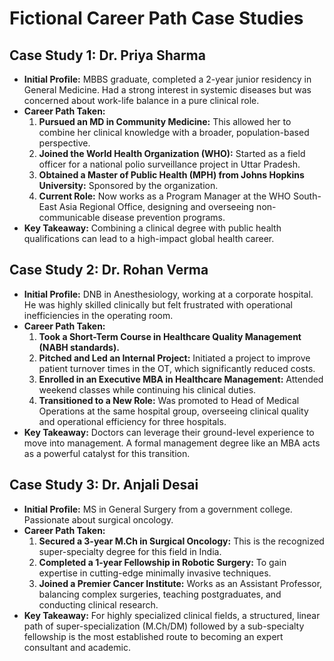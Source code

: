 # Fictional Career Path Case Studies

## Case Study 1: Dr. Priya Sharma
- **Initial Profile:** MBBS graduate, completed a 2-year junior residency in General Medicine. Had a strong interest in systemic diseases but was concerned about work-life balance in a pure clinical role.
- **Career Path Taken:**
  1. **Pursued an MD in Community Medicine:** This allowed her to combine her clinical knowledge with a broader, population-based perspective.
  2. **Joined the World Health Organization (WHO):** Started as a field officer for a national polio surveillance project in Uttar Pradesh.
  3. **Obtained a Master of Public Health (MPH) from Johns Hopkins University:** Sponsored by the organization.
  4. **Current Role:** Now works as a Program Manager at the WHO South-East Asia Regional Office, designing and overseeing non-communicable disease prevention programs.
- **Key Takeaway:** Combining a clinical degree with public health qualifications can lead to a high-impact global health career.

## Case Study 2: Dr. Rohan Verma
- **Initial Profile:** DNB in Anesthesiology, working at a corporate hospital. He was highly skilled clinically but felt frustrated with operational inefficiencies in the operating room.
- **Career Path Taken:**
  1. **Took a Short-Term Course in Healthcare Quality Management (NABH standards).**
  2. **Pitched and Led an Internal Project:** Initiated a project to improve patient turnover times in the OT, which significantly reduced costs.
  3. **Enrolled in an Executive MBA in Healthcare Management:** Attended weekend classes while continuing his clinical duties.
  4. **Transitioned to a New Role:** Was promoted to Head of Medical Operations at the same hospital group, overseeing clinical quality and operational efficiency for three hospitals.
- **Key Takeaway:** Doctors can leverage their ground-level experience to move into management. A formal management degree like an MBA acts as a powerful catalyst for this transition.

## Case Study 3: Dr. Anjali Desai
- **Initial Profile:** MS in General Surgery from a government college. Passionate about surgical oncology.
- **Career Path Taken:**
  1. **Secured a 3-year M.Ch in Surgical Oncology:** This is the recognized super-specialty degree for this field in India.
  2. **Completed a 1-year Fellowship in Robotic Surgery:** To gain expertise in cutting-edge minimally invasive techniques.
  3. **Joined a Premier Cancer Institute:** Works as an Assistant Professor, balancing complex surgeries, teaching postgraduates, and conducting clinical research.
- **Key Takeaway:** For highly specialized clinical fields, a structured, linear path of super-specialization (M.Ch/DM) followed by a sub-specialty fellowship is the most established route to becoming an expert consultant and academic.